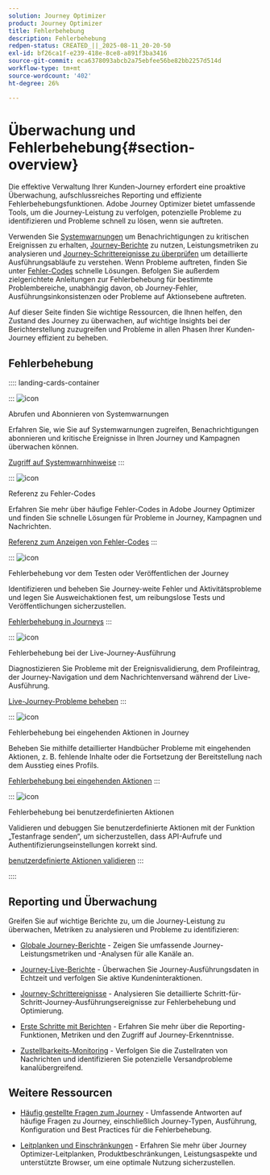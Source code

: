 ```yaml
---
solution: Journey Optimizer
product: Journey Optimizer
title: Fehlerbehebung
description: Fehlerbehebung
redpen-status: CREATED_||_2025-08-11_20-20-50
exl-id: bf26ca1f-e239-418e-8ce8-a891f3ba3416
source-git-commit: eca6378093abcb2a75ebfee56be82bb2257d514d
workflow-type: tm+mt
source-wordcount: '402'
ht-degree: 26%

---
```


# Überwachung und Fehlerbehebung{#section-overview}

Die effektive Verwaltung Ihrer Kunden-Journey erfordert eine proaktive Überwachung, aufschlussreiches Reporting und effiziente Fehlerbehebungsfunktionen. Adobe Journey Optimizer bietet umfassende Tools, um die Journey-Leistung zu verfolgen, potenzielle Probleme zu identifizieren und Probleme schnell zu lösen, wenn sie auftreten.

Verwenden Sie [Systemwarnungen](../using/reports/alerts.md) um Benachrichtigungen zu kritischen Ereignissen zu erhalten, [Journey-Berichte](../using/reports/journey-global-report-cja.md) zu nutzen, Leistungsmetriken zu analysieren und [Journey-Schrittereignisse zu überprüfen](../using/reports/journey-step-events-overview.md) um detaillierte Ausführungsabläufe zu verstehen. Wenn Probleme auftreten, finden Sie unter [Fehler-Codes](../using/building-journeys/error-codes-reference.md) schnelle Lösungen. Befolgen Sie außerdem zielgerichtete Anleitungen zur Fehlerbehebung für bestimmte Problembereiche, unabhängig davon, ob Journey-Fehler, Ausführungsinkonsistenzen oder Probleme auf Aktionsebene auftreten.

Auf dieser Seite finden Sie wichtige Ressourcen, die Ihnen helfen, den Zustand des Journey zu überwachen, auf wichtige Insights bei der Berichterstellung zuzugreifen und Probleme in allen Phasen Ihrer Kunden-Journey effizient zu beheben.

## Fehlerbehebung

:::: landing-cards-container

:::
![icon](https://cdn.experienceleague.adobe.com/icons/bell.svg?lang=de)

Abrufen und Abonnieren von Systemwarnungen

Erfahren Sie, wie Sie auf Systemwarnungen zugreifen, Benachrichtigungen abonnieren und kritische Ereignisse in Ihren Journey und Kampagnen überwachen können.

[Zugriff auf Systemwarnhinweise](../using/reports/alerts.md)
:::

:::
![icon](https://cdn.experienceleague.adobe.com/icons/book.svg?lang=de)

Referenz zu Fehler-Codes

Erfahren Sie mehr über häufige Fehler-Codes in Adobe Journey Optimizer und finden Sie schnelle Lösungen für Probleme in Journey, Kampagnen und Nachrichten.

[Referenz zum Anzeigen von Fehler-Codes](../using/building-journeys/error-codes-reference.md)
:::

:::
![icon](https://cdn.experienceleague.adobe.com/icons/list-check.svg?lang=de)

Fehlerbehebung vor dem Testen oder Veröffentlichen der Journey

Identifizieren und beheben Sie Journey-weite Fehler und Aktivitätsprobleme und legen Sie Ausweichaktionen fest, um reibungslose Tests und Veröffentlichungen sicherzustellen.

[Fehlerbehebung in Journeys](../using/building-journeys/troubleshooting.md)
:::

:::
![icon](https://cdn.experienceleague.adobe.com/icons/code-branch.svg?lang=de)

Fehlerbehebung bei der Live-Journey-Ausführung

Diagnostizieren Sie Probleme mit der Ereignisvalidierung, dem Profileintrag, der Journey-Navigation und dem Nachrichtenversand während der Live-Ausführung.

[Live-Journey-Probleme beheben](../using/building-journeys/troubleshooting-execution.md)
:::

:::
![icon](https://cdn.experienceleague.adobe.com/icons/puzzle-piece.svg?lang=de)

Fehlerbehebung bei eingehenden Aktionen in Journey

Beheben Sie mithilfe detaillierter Handbücher Probleme mit eingehenden Aktionen, z. B. fehlende Inhalte oder die Fortsetzung der Bereitstellung nach dem Ausstieg eines Profils.

[Fehlerbehebung bei eingehenden Aktionen](../using/building-journeys/troubleshooting-inbound.md)
:::

:::
![icon](https://cdn.experienceleague.adobe.com/icons/gear.svg?lang=de)

Fehlerbehebung bei benutzerdefinierten Aktionen

Validieren und debuggen Sie benutzerdefinierte Aktionen mit der Funktion „Testanfrage senden“, um sicherzustellen, dass API-Aufrufe und Authentifizierungseinstellungen korrekt sind.

[benutzerdefinierte Aktionen validieren](../using/action/troubleshoot-custom-action.md)
:::

::::

## Reporting und Überwachung

Greifen Sie auf wichtige Berichte zu, um die Journey-Leistung zu überwachen, Metriken zu analysieren und Probleme zu identifizieren:

* [Globale Journey-Berichte](../using/reports/journey-global-report-cja.md) - Zeigen Sie umfassende Journey-Leistungsmetriken und -Analysen für alle Kanäle an.

* [Journey-Live-Berichte](../using/reports/journey-live-report.md) - Überwachen Sie Journey-Ausführungsdaten in Echtzeit und verfolgen Sie aktive Kundeninteraktionen.

* [Journey-Schrittereignisse](../using/reports/journey-step-events-overview.md) - Analysieren Sie detaillierte Schritt-für-Schritt-Journey-Ausführungsereignisse zur Fehlerbehebung und Optimierung.

* [Erste Schritte mit Berichten](../using/reports/report-gs-cja.md) - Erfahren Sie mehr über die Reporting-Funktionen, Metriken und den Zugriff auf Journey-Erkenntnisse.

* [Zustellbarkeits-Monitoring](../using/reports/deliverability.md) - Verfolgen Sie die Zustellraten von Nachrichten und identifizieren Sie potenzielle Versandprobleme kanalübergreifend.

## Weitere Ressourcen

* [Häufig gestellte Fragen zum Journey](../using/building-journeys/journey-faq.md) - Umfassende Antworten auf häufige Fragen zu Journey, einschließlich Journey-Typen, Ausführung, Konfiguration und Best Practices für die Fehlerbehebung.

* [Leitplanken und Einschränkungen](../using/start/guardrails.md) - Erfahren Sie mehr über Journey Optimizer-Leitplanken, Produktbeschränkungen, Leistungsaspekte und unterstützte Browser, um eine optimale Nutzung sicherzustellen.
